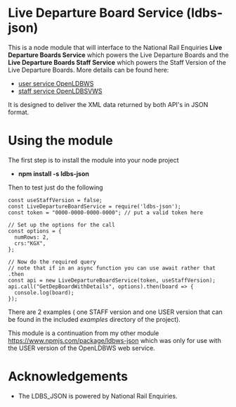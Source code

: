 # Live Departure Board Service (ldbs-json)
This is a node module that will interface to the National Rail Enquiries **Live Departure Boards Service** which powers the Live Departure Boards and the **Live Departure Boards Staff Service** which powers the Staff Version of the Live Departure Boards. More details can be found here:

 * [user service OpenLDBWS](https://lite.realtime.nationalrail.co.uk/OpenLDBWS/)
 * [staff service OpenLDBSVWS](https://lite.realtime.nationalrail.co.uk/OpenLDBSVWS/)

 It is designed to deliver the XML data returned by both API's in JSON format.


 # Using the module
 The first step is to install the module into your node project
  - **npm install -s ldbs-json**

Then to test just do the following
```
const useStaffVersion = false;
const LiveDepartureBoardService = require('ldbs-json');
const token = "0000-0000-0000-0000"; // put a valid token here

// Set up the options for the call
const options = {
  numRows: 2,
  crs:"KGX",
};

// Now do the required query
// note that if in an async function you can use await rather that .then
const api = new LiveDepartureBoardService(token, useStaffVersion);
api.call("GetDepBoardWithDetails", options).then(board => {
  console.log(board);
});

```

There are 2 examples ( one STAFF version and one USER version that can be found in the included *examples* directory of the project).

This module is a continuation from my other module https://www.npmjs.com/package/ldbws-json which was only for use with the USER version of the OpenLDBWS web service.


# Acknowledgements
- The LDBS_JSON is powered by National Rail Enquiries.
